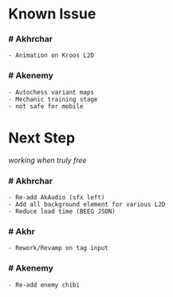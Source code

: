 # Known Issue
### # Akhrchar
    - Animation on Kroos L2D
### # Akenemy
    - Autochess variant maps
    - Mechanic training stage
    - not safe for mobile

# Next Step
*working when truly free*
### # Akhrchar
    - Re-add AkAudio (sfx left)
    - Add all background element for various L2D
    - Reduce load time (BEEG JSON)
### # Akhr
    - Rework/Revamp on tag input
### # Akenemy
    - Re-add enemy chibi